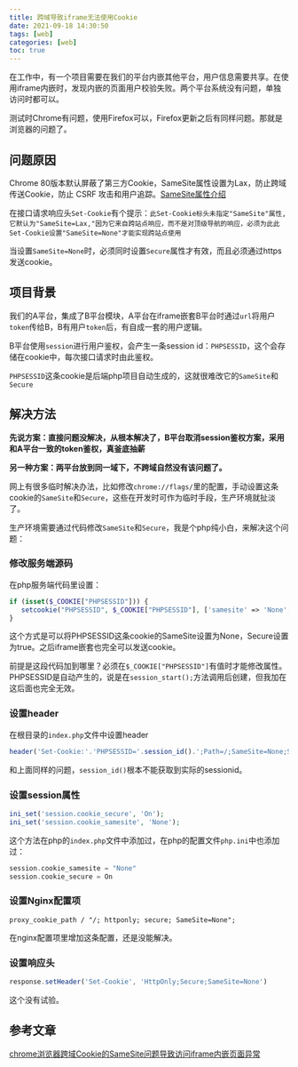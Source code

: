 ```yaml
---
title: 跨域导致iframe无法使用Cookie
date: 2021-09-18 14:30:50
tags: [web]
categories: [web]
toc: true
---
```


在工作中，有一个项目需要在我们的平台内嵌其他平台，用户信息需要共享。在使用iframe内嵌时，发现内嵌的页面用户校验失败。两个平台系统没有问题，单独访问时都可以。

测试时Chrome有问题，使用Firefox可以，Firefox更新之后有同样问题。那就是浏览器的问题了。

<!--more-->

## 问题原因

Chrome 80版本默认屏蔽了第三方Cookie，SameSite属性设置为Lax，防止跨域传送Cookie，防止 CSRF 攻击和用户追踪。[SameSite属性介绍](http://www.ruanyifeng.com/blog/2019/09/cookie-samesite.html)

在接口请求响应头`Set-Cookie`有个提示：`此Set-Cookie标头未指定"SameSite"属性,它默认为"SameSite=Lax,"因为它来自跨站点响应，而不是对顶级导航的响应，必须为此此Set-Cookie设置"SameSite=None"才能实现跨站点使用`

当设置`SameSite=None`时，必须同时设置`Secure`属性才有效，而且必须通过https发送cookie。

## 项目背景

我们的A平台，集成了B平台模块，A平台在iframe嵌套B平台时通过`url`将用户`token`传给B，B有用户`token`后，有自成一套的用户逻辑。

B平台使用`session`进行用户鉴权，会产生一条session id：`PHPSESSID`，这个会存储在cookie中，每次接口请求时由此鉴权。

`PHPSESSID`这条cookie是后端php项目自动生成的，这就很难改它的`SameSite`和`Secure`

## 解决方法

**先说方案：直接问题没解决，从根本解决了，B平台取消session鉴权方案，采用和A平台一致的token鉴权，真釜底抽薪**

**另一种方案：两平台放到同一域下，不跨域自然没有该问题了。**

网上有很多临时解决办法，比如修改`chrome://flags/`里的配置，手动设置这条cookie的`SameSite`和`Secure`，这些在开发时可作为临时手段，生产环境就扯淡了。

生产环境需要通过代码修改`SameSite`和`Secure`，我是个php纯小白，来解决这个问题：

### 修改服务端源码

在php服务端代码里设置：

```php
if (isset($_COOKIE["PHPSESSID"])) {
   setcookie("PHPSESSID", $_COOKIE["PHPSESSID"], ['samesite' => 'None', 'secure' => true]);
}
```

这个方式是可以将PHPSESSID这条cookie的SameSite设置为None，Secure设置为true。之后iframe嵌套也完全可以发送cookie。

前提是这段代码加到哪里？必须在`$_COOKIE["PHPSESSID"]`有值时才能修改属性。PHPSESSID是自动产生的，说是在`session_start();`方法调用后创建，但我加在这后面也完全无效。

### 设置header

在根目录的`index.php`文件中设置header

```php
header('Set-Cookie:'.'PHPSESSID='.session_id().';Path=/;SameSite=None;Secure=true;');
```

和上面同样的问题，`session_id()`根本不能获取到实际的sessionid。

### 设置session属性

```php
ini_set('session.cookie_secure', 'On');
ini_set('session.cookie_samesite', 'None');
```

这个方法在php的`index.php`文件中添加过，在php的配置文件`php.ini`中也添加过：

```php
session.cookie_samesite = "None"
session.cookie_secure = On
```

### 设置Nginx配置项

```nginx
proxy_cookie_path / "/; httponly; secure; SameSite=None";
```

在nginx配置项里增加这条配置，还是没能解决。

### 设置响应头

```js
response.setHeader('Set-Cookie', 'HttpOnly;Secure;SameSite=None')
```

这个没有试验。

## 参考文章

[chrome浏览器跨域Cookie的SameSite问题导致访问iframe内嵌页面异常](https://blog.csdn.net/yhyc812/article/details/108623844)

